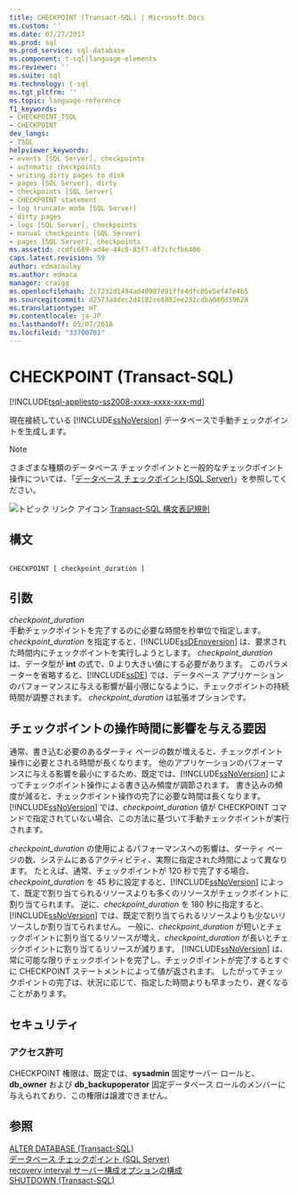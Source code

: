 ```yaml
---
title: CHECKPOINT (Transact-SQL) | Microsoft Docs
ms.custom: ''
ms.date: 07/27/2017
ms.prod: sql
ms.prod_service: sql-database
ms.component: t-sql|language-elements
ms.reviewer: ''
ms.suite: sql
ms.technology: t-sql
ms.tgt_pltfrm: ''
ms.topic: language-reference
f1_keywords:
- CHECKPOINT_TSQL
- CHECKPOINT
dev_langs:
- TSQL
helpviewer_keywords:
- events [SQL Server], checkpoints
- automatic checkpoints
- writing dirty pages to disk
- pages [SQL Server], dirty
- checkpoints [SQL Server]
- CHECKPOINT statement
- log truncate mode [SQL Server]
- dirty pages
- logs [SQL Server], checkpoints
- manual checkpoints [SQL Server]
- pages [SQL Server], checkpoints
ms.assetid: ccdfc689-ad4e-44c0-83f7-0f2cfcfb6406
caps.latest.revision: 59
author: edmacauley
ms.author: edmaca
manager: craigg
ms.openlocfilehash: 2c7232d1494ad48987d91ffe4dfc05e5ef47e4b5
ms.sourcegitcommit: d2573a8dec2d4102ce8882ee232cdba080d39628
ms.translationtype: HT
ms.contentlocale: ja-JP
ms.lasthandoff: 05/07/2018
ms.locfileid: "33700701"
---
```

# <a name="checkpoint-transact-sql"></a>CHECKPOINT (Transact-SQL)
[!INCLUDE[tsql-appliesto-ss2008-xxxx-xxxx-xxx-md](../../includes/tsql-appliesto-ss2008-xxxx-xxxx-xxx-md.md)]

  現在接続している [!INCLUDE[ssNoVersion](../../includes/ssnoversion-md.md)] データベースで手動チェックポイントを生成します。  
  
> [!NOTE]  
>  さまざまな種類のデータベース チェックポイントと一般的なチェックポイント操作については、「[データベース チェックポイント&#40;SQL Server&#41;](../../relational-databases/logs/database-checkpoints-sql-server.md)」を参照してください。  
  
 ![トピック リンク アイコン](../../database-engine/configure-windows/media/topic-link.gif "トピック リンク アイコン") [Transact-SQL 構文表記規則](../../t-sql/language-elements/transact-sql-syntax-conventions-transact-sql.md)  
  
## <a name="syntax"></a>構文  
  
```  
  
CHECKPOINT [ checkpoint_duration ]  
```  
  
## <a name="arguments"></a>引数  
 *checkpoint_duration*  
 手動チェックポイントを完了するのに必要な時間を秒単位で指定します。 *checkpoint_duration* を指定すると、[!INCLUDE[ssDEnoversion](../../includes/ssdenoversion-md.md)] は、要求された時間内にチェックポイントを実行しようとします。 *checkpoint_duration* は、データ型が **int** の式で、0 より大きい値にする必要があります。 このパラメーターを省略すると、[!INCLUDE[ssDE](../../includes/ssde-md.md)] では、データベース アプリケーションのパフォーマンスに与える影響が最小限になるように、チェックポイントの持続時間が調整されます。 *checkpoint_duration* は拡張オプションです。  
  
## <a name="factors-affecting-the-duration-of-checkpoint-operations"></a>チェックポイントの操作時間に影響を与える要因  
 通常、書き込む必要のあるダーティ ページの数が増えると、チェックポイント操作に必要とされる時間が長くなります。 他のアプリケーションのパフォーマンスに与える影響を最小にするため、既定では、[!INCLUDE[ssNoVersion](../../includes/ssnoversion-md.md)] によってチェックポイント操作による書き込み頻度が調節されます。 書き込みの頻度が減ると、チェックポイント操作の完了に必要な時間は長くなります。 [!INCLUDE[ssNoVersion](../../includes/ssnoversion-md.md)] では、*checkpoint_duration* 値が CHECKPOINT コマンドで指定されていない場合、この方法に基づいて手動チェックポイントが実行されます。  
  
 *checkpoint_duration* の使用によるパフォーマンスへの影響は、ダーティ ページの数、システムにあるアクティビティ、実際に指定された時間によって異なります。 たとえば、通常、チェックポイントが 120 秒で完了する場合、*checkpoint_duration* を 45 秒に設定すると、[!INCLUDE[ssNoVersion](../../includes/ssnoversion-md.md)] によって、既定で割り当てられるリソースよりも多くのリソースがチェックポイントに割り当てられます。 逆に、*checkpoint_duration* を 180 秒に指定すると、[!INCLUDE[ssNoVersion](../../includes/ssnoversion-md.md)] では、既定で割り当てられるリソースよりも少ないリソースしか割り当てられません。 一般に、*checkpoint_duration* が短いとチェックポイントに割り当てるリソースが増え、*checkpoint_duration* が長いとチェックポイントに割り当てるリソースが減ります。 [!INCLUDE[ssNoVersion](../../includes/ssnoversion-md.md)] は、常に可能な限りチェックポイントを完了し、チェックポイントが完了するとすぐに CHECKPOINT ステートメントによって値が返されます。 したがってチェックポイントの完了は、状況に応じて、指定した時間よりも早まったり、遅くなることがあります。  
  
##  <a name="Security"></a> セキュリティ  
  
### <a name="permissions"></a>アクセス許可  
 CHECKPOINT 権限は、既定では、**sysadmin** 固定サーバー ロールと、**db_owner** および **db_backupoperator** 固定データベース ロールのメンバーに与えられており、この権限は譲渡できません。  
  
## <a name="see-also"></a>参照  
 [ALTER DATABASE &#40;Transact-SQL&#41;](../../t-sql/statements/alter-database-transact-sql.md)   
 [データベース チェックポイント &#40;SQL Server&#41;](../../relational-databases/logs/database-checkpoints-sql-server.md)   
 [recovery interval サーバー構成オプションの構成](../../database-engine/configure-windows/configure-the-recovery-interval-server-configuration-option.md)   
 [SHUTDOWN &#40;Transact-SQL&#41;](../../t-sql/language-elements/shutdown-transact-sql.md)  
  
  
